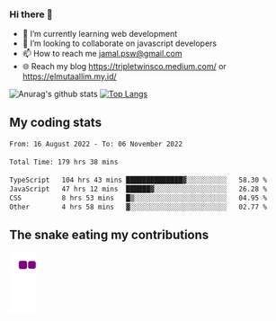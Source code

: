 ### Hi there 👋

<!--
**padepokanpenguin/padepokanpenguin** is a ✨ _special_ ✨ repository because its `README.md` (this file) appears on your GitHub profile.
-->

- 🌱 I’m currently learning  web development
- 👯 I’m looking to collaborate on javascript developers
- 📫 How to reach me jamal.psw@gmail.com
- 🌐 Reach my blog https://tripletwinsco.medium.com/ or https://elmutaallim.my.id/

![Anurag's github stats](https://github-readme-stats.vercel.app/api?username=padepokanpenguin&count_private=true&disable_animations=false&show_icons=true&theme=default)
[![Top Langs](https://github-readme-stats.vercel.app/api/top-langs/?username=padepokanpenguin&theme=default&layout=compact)](https://github.com/padepokanpenguin)

## My coding stats

<!--START_SECTION:waka-->

```text
From: 16 August 2022 - To: 06 November 2022

Total Time: 179 hrs 38 mins

TypeScript   104 hrs 43 mins ██████████████▓░░░░░░░░░░   58.30 %
JavaScript   47 hrs 12 mins  ██████▓░░░░░░░░░░░░░░░░░░   26.28 %
CSS          8 hrs 53 mins   █▒░░░░░░░░░░░░░░░░░░░░░░░   04.95 %
Other        4 hrs 58 mins   ▓░░░░░░░░░░░░░░░░░░░░░░░░   02.77 %
```

<!--END_SECTION:waka-->


## The snake eating my contributions
![snake gif](https://github.com/padepokanpenguin/padepokanpenguin/blob/output/github-contribution-grid-snake.gif)
